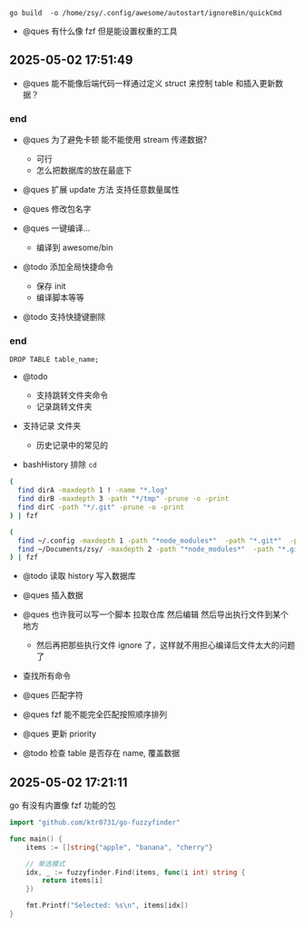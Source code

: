`go build  -o /home/zsy/.config/awesome/autostart/ignoreBin/quickCmd`

- @ques 有什么像 fzf 但是能设置权重的工具

## 2025-05-02 17:51:49

- @ques 能不能像后端代码一样通过定义 struct 来控制 table 和插入更新数据？

### end

- @ques 为了避免卡顿 能不能使用 stream 传递数据?

  - 可行
  - 怎么把数据库的放在最底下

- @ques 扩展 update 方法 支持任意数量属性
- @ques 修改包名字

- @ques 一键编译...

  - 编译到 awesome/bin

- @todo 添加全局快捷命令

  - 保存 init
  - 编译脚本等等

- @todo 支持快捷键删除

### end

```
DROP TABLE table_name;

```

- @todo

  - 支持跳转文件夹命令
  - 记录跳转文件夹

- 支持记录 文件夹

  - 历史记录中的常见的

- bashHistory 排除 `cd`

```bash
(
  find dirA -maxdepth 1 ! -name "*.log"
  find dirB -maxdepth 3 -path "*/tmp" -prune -o -print
  find dirC -path "*/.git" -prune -o -print
) | fzf
```

```bash
(
  find ~/.config -maxdepth 1 -path "*node_modules*"  -path "*.git*"  -prune -o -print
  find ~/Documents/zsy/ -maxdepth 2 -path "*node_modules*"  -path "*.git*" -prune -o -print
) | fzf
```

- @todo 读取 history 写入数据库
- @ques 插入数据
- @ques 也许我可以写一个脚本 拉取仓库 然后编辑 然后导出执行文件到某个地方

  - 然后再把那些执行文件 ignore 了，这样就不用担心编译后文件太大的问题了

- 查找所有命令

- @ques 匹配字符
- @ques fzf 能不能完全匹配按照顺序排列
- @ques 更新 priority
- @todo 检查 table 是否存在 name, 覆盖数据

## 2025-05-02 17:21:11

go 有没有内置像 fzf 功能的包

```go
import "github.com/ktr0731/go-fuzzyfinder"

func main() {
    items := []string{"apple", "banana", "cherry"}

    // 单选模式
    idx, _ := fuzzyfinder.Find(items, func(i int) string {
        return items[i]
    })

    fmt.Printf("Selected: %s\n", items[idx])
}
```
